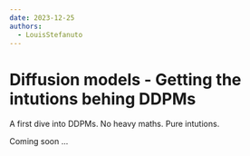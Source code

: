 ```yaml
---
date: 2023-12-25
authors:
  - LouisStefanuto
---
```


# **Diffusion models** - Getting the intutions behing DDPMs

A first dive into DDPMs. No heavy maths. Pure intutions.

<!-- more -->

Coming soon ...
